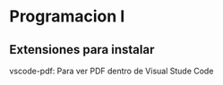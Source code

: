 # Programacion I

## Extensiones para instalar

vscode-pdf: Para ver PDF dentro de Visual Stude Code
